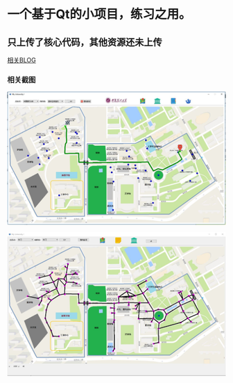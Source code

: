 # 一个基于Qt的小项目，练习之用。</br>
## 只上传了核心代码，其他资源还未上传</br>
[相关BLOG](http://cnblogs.com/whlook/p/6533642.html)

### 相关截图

![test](https://github.com/whlook/MyMap/blob/master/imgs/test.JPG)

![annotation](https://github.com/whlook/MyMap/blob/master/imgs/annotation.JPG)